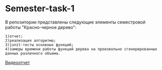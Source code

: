 # Semester-task-1
В репозитории представлены следующие элементы семестровой работы "Красно-черное дерево":
```
1)отчет;
2)реализация алгоритма;
3)junit-тесты основных функций;
4)замеры времени работы функций дерева на произвольно сгенерированных данных различного объема.
```
[Видеоотчет](https://youtu.be/bRzTbUuf7jw)

